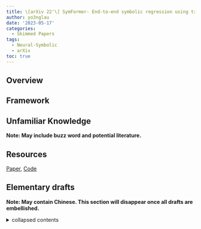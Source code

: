 ```yaml
---
title: \[arXiv 22'\] SymFormer- End-to-end symbolic regression using transformer-based architecture
author: yo3nglau
date: '2023-05-17'
categories:
  - Skimmed Papers
tags:
  - Neural-Symbolic
  - arXiv
toc: true
---
```


## Overview


## Framework


## Unfamiliar Knowledge

**Note: May include buzz word and potential literature.**

## Resources

[Paper](), [Code]()

## Elementary drafts

**Note: May contain Chinese. This section will disappear once all drafts are embellished.**

<details>
	<summary>collapsed contents</summary>
		something
		<br>
		一些草稿
</details>

